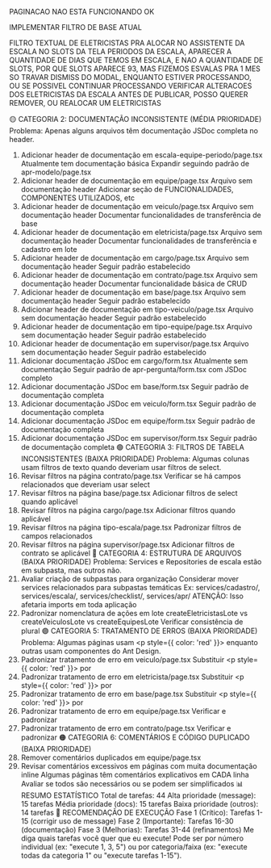 PAGINACAO NAO ESTA FUNCIONANDO OK

IMPLEMENTAR FILTRO DE BASE ATUAL

FILTRO TEXTUAL DE ELETRICISTAS PRA ALOCAR NO ASSISTENTE DA ESCALA NO SLOTS DA TELA PERIODOS DA ESCALA,
APARECER A QUANTIDADE DE DIAS QUE TEMOS EM ESCALA,
E NAO A QUANTIDADE DE SLOTS,
POR QUE SLOTS APARECE 93,
MAS FIZEMOS ESVALAS PRA 1 MES SO TRAVAR DISMISS DO MODAL,
ENQUANTO ESTIVER PROCESSANDO,
OU SE POSSIVEL CONTINUAR PROCESSANDO VERIFICAR ALTERACOES DOS ELETRICISTAS DA ESCALA ANTES DE PUBLICAR,
POSSO QUERER REMOVER,
OU REALOCAR UM ELETRICISTAS


🟡 CATEGORIA 2: DOCUMENTAÇÃO INCONSISTENTE (MÉDIA PRIORIDADE)
Problema: Apenas alguns arquivos têm documentação JSDoc completa no header.
1.  Adicionar header de documentação em escala-equipe-periodo/page.tsx
Atualmente tem documentação básica
Expandir seguindo padrão de apr-modelo/page.tsx
1.  Adicionar header de documentação em equipe/page.tsx
Arquivo sem documentação header
Adicionar seção de FUNCIONALIDADES, COMPONENTES UTILIZADOS, etc
1.  Adicionar header de documentação em veiculo/page.tsx
Arquivo sem documentação header
Documentar funcionalidades de transferência de base
1.  Adicionar header de documentação em eletricista/page.tsx
Arquivo sem documentação header
Documentar funcionalidades de transferência e cadastro em lote
1.  Adicionar header de documentação em cargo/page.tsx
Arquivo sem documentação header
Seguir padrão estabelecido
1.  Adicionar header de documentação em contrato/page.tsx
Arquivo sem documentação header
Documentar funcionalidade básica de CRUD
1.  Adicionar header de documentação em base/page.tsx
Arquivo sem documentação header
Seguir padrão estabelecido
1.  Adicionar header de documentação em tipo-veiculo/page.tsx
Arquivo sem documentação header
Seguir padrão estabelecido
1.  Adicionar header de documentação em tipo-equipe/page.tsx
Arquivo sem documentação header
Seguir padrão estabelecido
1.  Adicionar header de documentação em supervisor/page.tsx
Arquivo sem documentação header
Seguir padrão estabelecido
1.  Adicionar documentação JSDoc em cargo/form.tsx
Atualmente sem documentação
Seguir padrão de apr-pergunta/form.tsx com JSDoc completo
1.  Adicionar documentação JSDoc em base/form.tsx
Seguir padrão de documentação completa
1.  Adicionar documentação JSDoc em veiculo/form.tsx
Seguir padrão de documentação completa
1.  Adicionar documentação JSDoc em equipe/form.tsx
Seguir padrão de documentação completa
1.  Adicionar documentação JSDoc em supervisor/form.tsx
Seguir padrão de documentação completa
🟢 CATEGORIA 3: FILTROS DE TABELA INCONSISTENTES (BAIXA PRIORIDADE)
Problema: Algumas colunas usam filtros de texto quando deveriam usar filtros de select.
1.  Revisar filtros na página contrato/page.tsx
Verificar se há campos relacionados que deveriam usar select
1.  Revisar filtros na página base/page.tsx
Adicionar filtros de select quando aplicável
1.  Revisar filtros na página cargo/page.tsx
Adicionar filtros quando aplicável
1.  Revisar filtros na página tipo-escala/page.tsx
Padronizar filtros de campos relacionados
1.  Revisar filtros na página supervisor/page.tsx
Adicionar filtros de contrato se aplicável
🔵 CATEGORIA 4: ESTRUTURA DE ARQUIVOS (BAIXA PRIORIDADE)
Problema: Services e Repositories de escala estão em subpasta, mas outros não.
1.  Avaliar criação de subpastas para organização
Considerar mover services relacionados para subpastas temáticas
Ex: services/cadastro/, services/escala/, services/checklist/, services/apr/
ATENÇÃO: Isso afetaria imports em toda aplicação
1.  Padronizar nomenclatura de ações em lote
createEletricistasLote vs createVeiculosLote vs createEquipesLote
Verificar consistência de plural
🟣 CATEGORIA 5: TRATAMENTO DE ERROS (BAIXA PRIORIDADE)
Problema: Algumas páginas usam <p style={{ color: 'red' }}> enquanto outras usam componentes do Ant Design.
1.  Padronizar tratamento de erro em veiculo/page.tsx
Substituir <p style={{ color: 'red' }}> por <Alert type="error">
1.  Padronizar tratamento de erro em eletricista/page.tsx
Substituir <p style={{ color: 'red' }}> por <Alert type="error">
1.  Padronizar tratamento de erro em base/page.tsx
Substituir <p style={{ color: 'red' }}> por <Alert type="error">
1.  Padronizar tratamento de erro em equipe/page.tsx
Verificar e padronizar
1.  Padronizar tratamento de erro em contrato/page.tsx
Verificar e padronizar
🟠 CATEGORIA 6: COMENTÁRIOS E CÓDIGO DUPLICADO (BAIXA PRIORIDADE)
1.  Remover comentários duplicados em equipe/page.tsx
2.  Revisar comentários excessivos em páginas com muita documentação inline
Algumas páginas têm comentários explicativos em CADA linha
Avaliar se todos são necessários ou se podem ser simplificados
📊 RESUMO ESTATÍSTICO
Total de tarefas: 44
Alta prioridade (message): 15 tarefas
Média prioridade (docs): 15 tarefas
Baixa prioridade (outros): 14 tarefas
🎯 RECOMENDAÇÃO DE EXECUÇÃO
Fase 1 (Crítico): Tarefas 1-15 (corrigir uso de message)
Fase 2 (Importante): Tarefas 16-30 (documentação)
Fase 3 (Melhorias): Tarefas 31-44 (refinamentos)
Me diga quais tarefas você quer que eu execute! Pode ser por número individual (ex: "execute 1, 3, 5") ou por categoria/faixa (ex: "execute todas da categoria 1" ou "execute tarefas 1-15").
